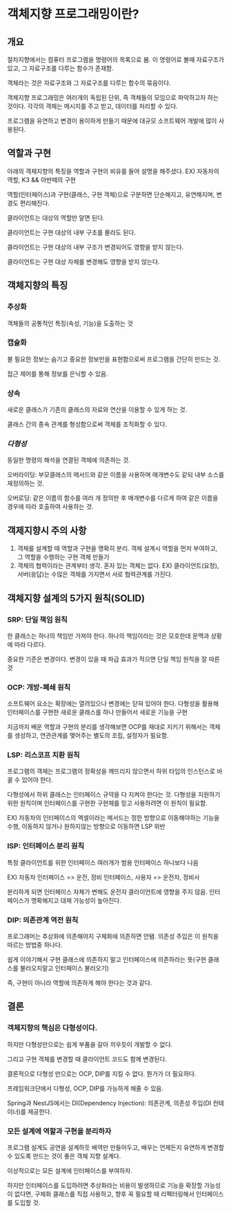 # 객체지향 프로그래밍이란?

## 개요
절차지향에서는 컴퓨터 프로그램을 명령어의 목록으로 봄. 이 명령어로 볼때 자료구조가 있고, 그 자료구조를 다루는 함수가 존재함.

객체라는 것은 자료구조와 그 자료구조를 다루는 함수의 묶음이다.

객체지향 프로그래밍은 여러개의 독립된 단위, 즉 객체들의 모임으로 파악하고자 하는 것이다. 각각의 객체는 메시지를 주고 받고, 데이터를 처리할 수 있다.

프로그램을 유연하고 변경이 용이하게 만들기 때문에 대규모 소프트웨어 개발에 많이 사용된다.

## 역할과 구현
아래의 객체지향의 특징을 역할과 구현의 비유를 들어 설명을 해주셨다. EX) 자동차의 역할, K3 && 아반떼의 구현

역할(인터페이스)과 구현(클래스, 구현 객체)으로 구분하면 단순해지고, 유연해지며, 변경도 편리해진다.

클라이언트는 대상의 역할만 알면 된다.

클라이언트는 구현 대상의 내부 구조를 몰라도 된다.

클라이언트는 구현 대상의 내부 구조가 변경되어도 영향을 받지 않는다.

클라이언트는 구현 대상 자체를 변경해도 영향을 받지 않는다.

## 객체지향의 특징

### 추상화
객체들의 공통적인 특징(속성, 기능)을 도출하는 것

### 캡슐화
불 필요한 정보는 숨기고 중요한 정보만을 표현함으로써 프로그램을 간단히 만드는 것.

접근 제어를 통해 정보를 은닉할 수 있음.

### 상속
새로운 클래스가 기존의 클래스의 자료와 연산을 이용할 수 있게 하는 것.

클래스 간의 종속 관계를 형성함으로써 객체를 조직화할 수 있다.

### ***다형성***
동일한 명령의 해석을 연결된 객체에 의존하는 것.

오버라이딩: 부모클래스의 메서드와 같은 이름을 사용하며 매개변수도 같되 내부 소스를 재정의하는 것.

오버로딩: 같은 이름의 함수를 여러 개 정의한 후 매개변수를 다르게 하여 같은 이름을 경우에 따라 호출하여 사용하는 것.

## 객제지향시 주의 사항
1. 객체를 설계할 때 역할과 구현을 명확히 분리. 객체 설계시 역할을 먼저 부여하고, 그 역할을 수행하는 구현 객체 만들기
2. 객체의 협력이라는 관계부터 생각. 혼자 있는 객체는 없다. EX) 클라이언트(요청), 서버(응답)는 수많은 객체를 가지면서 서로 협력관계를 가진다.

## 객체지향 설계의 5가지 원칙(SOLID)

### SRP: 단일 책임 원칙
한 클래스는 하나의 책임만 가져야 한다. 하나의 책임이라는 것은 모호한데 문맥과 상황에 따라 다르다.

중요한 기준은 변경이다. 변경이 있을 때 파급 효과가 적으면 단일 책임 원칙을 잘 따른 것

### OCP: 개방-폐쇄 원칙
소프트웨어 요소는 확장에는 열려있으나 변경에는 닫혀 있어야 한다. 다형성을 활용해 인터페이스를 구현한 새로운 클래스를 하나 만들어서 새로운 기능을 구현

지금까지 배운 역할과 구현의 분리를 생각해보면 OCP를 재대로 지키기 위해서는 객체를 생성하고, 연관관계를 맺어주는 별도의 조립, 설정자가 필요함.

### LSP: 리스코프 치환 원칙
프로그램의 객체는 프로그램의 정확성을 깨뜨리지 않으면서 하위 타입의 인스턴스로 바꿀 수 있어야 한다.

다형성에서 하위 클래스는 인터페이스 규약을 다 지켜야 한다는 것. 다형성을 지원하기 위한 원칙이며 인터페이스를 구현한 구현체를 믿고 사용하려면 이 원칙이 필요함.

EX) 자동차의 인터페이스의 엑셀이라는 메서드는 정한 방향으로 이동해야하는 기능을 수행, 이동하지 않거나 원하지않는 방향으로 이동하면 LSP 위반

### ISP: 인터페이스 분리 원칙
특정 클라이언트를 위한 인터페이스 여러개가 범용 인터페이스 하나보다 나음

EX) 자동차 인터페이스 => 운전, 정비 인터페이스, 사용자 => 운전자, 정비사

분리하게 되면 인터페이스 자체가 변해도 운전자 클라이언트에 영향을 주지 않음. 인터페이스가 명확해지고 대체 가능성이 높아진다.

### DIP: 의존관계 역전 원칙
프로그래머는 추상화에 의존해야지 구체화에 의존하면 안됌. 의존성 주입은 이 원칙을 따르는 방법중 하나다.

쉽게 이야기해서 구현 클래스에 의존하지 말고 인터페이스에 의존하라는 뜻(구현 클래스를 불러오지말고 인터페이스 불러오기)

즉, 구현이 아니라 역할에 의존하게 해야 한다는 것과 같다.

## 결론

### 객체지향의 핵심은 다형성이다.
하지만 다형성만으로는 쉽게 부품을 갈아 끼우듯이 개발할 수 없다.

그리고 구현 객체를 변경할 때 클라이언트 코드도 함께 변경된다.

결론적으로 다형성 만으로는 OCP, DIP를 지킬 수 없다. 뭔가가 더 필요하다.

프레임워크단에서 다형성, OCP, DIP를 가능하게 해줄 수 있음.

Spring과 NestJS에서는 DI(Dependency Injection): 의존관계, 의존성 주입(DI 컨테이너)를 제공한다.

### 모든 설계에 역할과 구현을 분리하자

프로그램 설계도 공연을 설계하듯 배역만 만들어두고, 배우는 언제든지 유연하게 변경할 수 있도록 만드는 것이 좋은 객체 지향 설계다.

이상적으로는 모든 설계에 인터페이스를 부여하자.

하지만 인터페이스를 도입하려면 추상화라는 비용이 발생하므로 기능을 확장할 가능성이 없다면, 구체화 클래스를 직접 사용하고, 향후 꼭 필요할 때 리펙터링해서 인터페이스를 도입할 것.